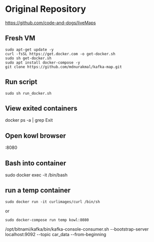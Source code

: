 # Original Repository
https://github.com/code-and-dogs/liveMaps

## Fresh VM
```
sudo apt-get update -y
curl -fsSL https://get.docker.com -o get-docker.sh
sudo sh get-docker.sh
sudo apt install docker-compose -y
git clone https://github.com/mdnurakmal/kafka-map.git
```
## Run script
```
sudo sh run_docker.sh
```
## View exited containers
docker ps -a | grep Exit

## Open kowl browser
<publicIP>:8080

## Bash into container
sudo docker exec -it <mycontainer> /bin/bash

## run a temp container
```
sudo docker run -it curlimages/curl /bin/sh
```
or
```
sudo docker-compose run temp kowl:8080
```
/opt/bitnami/kafka/bin/kafka-console-consumer.sh --bootstrap-server localhost:9092 --topic car_data --from-beginning

